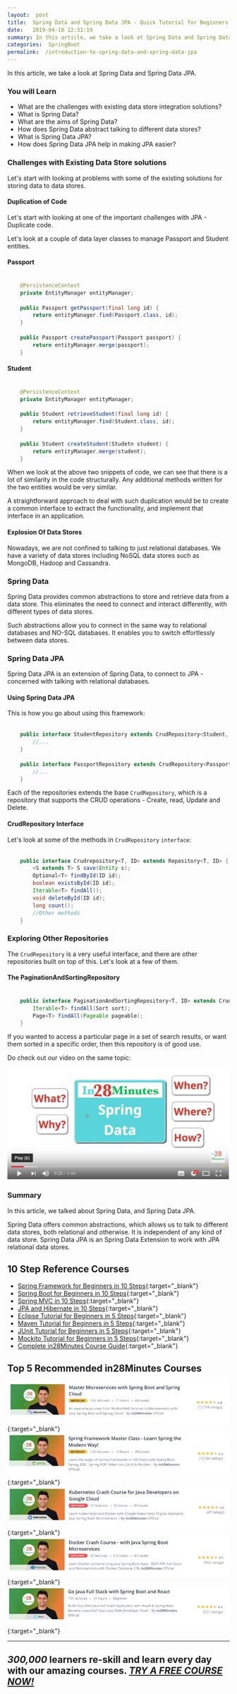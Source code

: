 ```yaml
---
layout:  post
title:  Spring Data and Spring Data JPA - Quick Tutorial for Beginners
date:   2019-04-10 12:31:19
summary: In this article, we take a look at Spring Data and Spring Data JPA.
categories:  SpringBoot
permalink:  /introduction-to-spring-data-and-spring-data-jpa
---
```


In this article, we take a look at Spring Data and Spring Data JPA.

### You will Learn

- What are the challenges with existing data store integration solutions?
- What is Spring Data?
- What are the aims of Spring Data?
- How does Spring Data abstract talking to different data stores?
- What is Spring Data JPA?
- How does Spring Data JPA help in making JPA easier?


### Challenges with Existing Data Store solutions

Let's start with looking at problems with some of the existing solutions for storing data to data stores.

#### Duplication of Code

Let's start with looking at one of the important challenges with JPA - Duplicate code.

Let's look at a couple of data layer classes to manage Passport and Student entities.

#### Passport

```java

	@PersistenceContext
	private EntityManager entityManager;
	
	public Passport getPassport(final long id) {
		return entityManager.find(Passport.class, id);
	}

	public Passport createPassport(Passport passport) {
		return entityManager.merge(passport);
	}

```   

#### Student

```java

	@PersistenceContext
	private EntityManager entityManager;

	public Student retrieveStudent(final long id) {
		return entityManager.find(Student.class, id);
	}

	public Student createStudent(Studetn student) {
		return entityManager.merge(student);
	}

```

When we look at the above two snippets of code, we can see that there is a lot of similarity in the code structurally. Any additional methods written for the two entities would be very similar.

A straightforward approach to deal with such duplication would be to create a common interface to extract the functionality, and implement that interface in an application.

#### Explosion Of Data Stores

Nowadays, we are not confined to talking to just relational databases. We have a variety of data stores including NoSQL data stores such as MongoDB, Hadoop and Cassandra.

### Spring Data

Spring Data provides common abstractions to store and retrieve data from a data store. This eliminates the need to connect and interact differently, with different types of data stores. 

Such abstractions allow you to connect in the same way to relational databases and NO-SQL databases. It enables you to switch effortlessly between data stores.

### Spring Data JPA

Spring Data JPA is an extension of Spring Data, to connect to JPA - concerned with talking with relational databases. 

#### Using Spring Data JPA

This is how you go about using this framework:

```java

	public interface StudentRepository extends CrudRepository<Student, Long> {
		//...
	}

	public interface PassportRepository extends CrudRepository<Passport, Long> {
		//...
	}

```

Each of the repositories extends the base ```CrudRepository```, which is a repository that supports the CRUD operations - Create, read, Update and Delete.

#### CrudRepository Interface

Let's look at some of the methods in ```CrudRepository``` ```interface```:

```java

	public interface Crudrepository<T, ID> extends Repository<T, ID> {
		<S extends T> S save(Entity s);
		Optional<T> findById(ID id);
		boolean existsById(ID id);
		Iterable<T> findAll();
		void deleteById(ID id);
		long count();
		//Other methods
	}

```

### Exploring Other Repositories

The ```CrudRepository``` is a very useful interface, and there are other repositories built on top of this. Let's look at a few of them.

#### The PaginationAndSortingRepository

```java

	public interface PaginationAndSortingRepository<T, ID> extends CrudRepository<T,ID> {
		Iterable<T> findAll(Sort sort);
		Page<T> findAll(Pageable pageable);
	}

```

If you wanted to access a particular page in a set of search results, or want them sorted in a specific order, then this repository is of good use. 

Do check out our video on the same topic:

[![image info](images/Capture-083-01.png)](https://www.youtube.com/watch?v=bg0_9FsOI64)

### Summary

In this article, we talked about Spring Data, and Spring Data JPA. 

Spring Data offers common abstractions, which allows us to talk to different data stores, both relational and otherwise. It is independent of any kind of data store. Spring Data JPA is an Spring Data Extension to work with JPA relational data stores.

## 10 Step Reference Courses

- [Spring Framework for Beginners in 10 Steps](https://courses.in28minutes.com/p/spring-framework-for-beginners){:target="_blank"}
- [Spring Boot for Beginners in 10 Steps](https://courses.in28minutes.com/p/spring-boot-for-beginners-in-10-steps){:target="_blank"}
- [Spring MVC in 10 Steps](https://www.youtube.com/watch?v=BjNhGaZDr0Y){:target="_blank"}
- [JPA and Hibernate in 10 Steps](https://courses.in28minutes.com/p/jpa-and-hibernate-tutorial-for-beginners-with-spring-boot){:target="_blank"}
- [Eclipse Tutorial for Beginners in 5 Steps](https://courses.in28minutes.com/p/eclipse-tutorial-for-beginners){:target="_blank"}
- [Maven Tutorial for Beginners in 5 Steps](https://courses.in28minutes.com/p/maven-tutorial-for-beginners-in-5-steps){:target="_blank"}
- [JUnit Tutorial for Beginners in 5 Steps](https://courses.in28minutes.com/p/junit-tutorial-for-beginners){:target="_blank"}
- [Mockito Tutorial for Beginners in 5 Steps](https://courses.in28minutes.com/p/mockito-for-beginner-in-5-steps){:target="_blank"}
- [Complete in28Minutes Course Guide](https://courses.in28minutes.com/p/in28minutes-course-guide){:target="_blank"}

## Top 5 Recommended in28Minutes Courses
[![Image](/images/Course-Master-Microservices-with-Spring-Boot-and-Spring-Cloud.png "Master Microservices with Spring Boot and Spring Cloud")](https://www.udemy.com/course/microservices-with-spring-boot-and-spring-cloud/?couponCode=NOVEMBER-2019){:target="_blank"}
[![Image](/images/Course-Spring-Framework-Master-Class---Beginner-to-Expert.png "Spring Master Class - Beginner to Expert")](https://www.udemy.com/course/spring-tutorial-for-beginners/?couponCode=NOVEMBER-2019){:target="_blank"}
[![Image](/images/Course-KubernetesCrashCourse.png "Kubernetes Crash Course for Java Spring Boot Developers")](https://www.udemy.com/course/kubernetes-crash-course-for-java-developers/?couponCode=NOVEMBER-2019){:target="_blank"}
[![Image](/images/Course-DockerCrashCourseForJavaSpringBootDevelopers.png "Docker Crash Course for Java Spring Boot Developers")](https://www.udemy.com/course/docker-course-with-java-and-spring-boot-for-beginners/?couponCode=NOVEMBER-2019){:target="_blank"}
[![Image](/images/Course-Go-Full-Stack-With-Spring-Boot-and-React.png "Go Full Stack with Spring Boot and React")](https://www.udemy.com/course/full-stack-application-with-spring-boot-and-react/?couponCode=NOVEMBER-2019){:target="_blank"}

---
***300,000*** learners re-skill and learn every day with our amazing courses. ***[TRY A FREE COURSE NOW!](https://rebrand.ly/in28minutes-try-free-course)***
---


